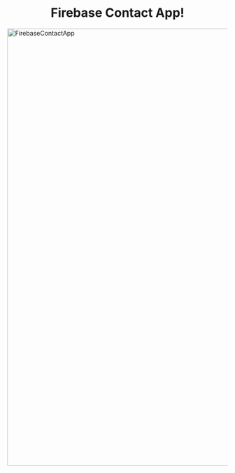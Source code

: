 <h1 align="center" id="title">Firebase Contact App! </h1>

<img src="https://socialify.git.ci/SagarWagdare/FirebaseContactApp/image?language=1&name=1&owner=1&pattern=Solid&theme=Dark" alt="FirebaseContactApp" width="1000" height="auto" />

